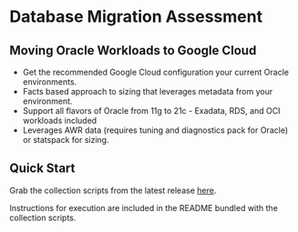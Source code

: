 # Database Migration Assessment

## Moving Oracle Workloads to Google Cloud

- Get the recommended Google Cloud configuration your current Oracle environments.
- Facts based approach to sizing that leverages metadata from your environment.
- Support all flavors of Oracle from 11g to 21c - Exadata, RDS, and OCI workloads included
- Leverages AWR data (requires tuning and diagnostics pack for Oracle) or statspack for sizing.

## Quick Start

Grab the collection scripts from the latest release [here](https://github.com/GoogleCloudPlatform/oracle-database-assessment/releases/latest/download/db-migration-assessment-collection-scripts-oracle.tar.bz2).

Instructions for execution are included in the README bundled with the collection scripts.
